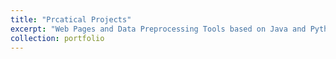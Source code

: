```yaml
---
title: "Prcatical Projects"
excerpt: "Web Pages and Data Preprocessing Tools based on Java and Python<br/><img src='/images/포폴sample_220502.jpeg'>"
collection: portfolio
---
```


 
